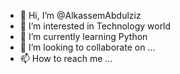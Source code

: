 - 👋 Hi, I’m @AlkassemAbdulziz
- 👀 I’m interested in Technology world 
- 🌱 I’m currently learning Python 
- 💞️ I’m looking to collaborate on ...
- 📫 How to reach me ...

<!---
AlkassemAbdulziz/AlkassemAbdulziz is a ✨ special ✨ repository because its `README.md` (this file) appears on your GitHub profile.
You can click the Preview link to take a look at your changes.
--->
